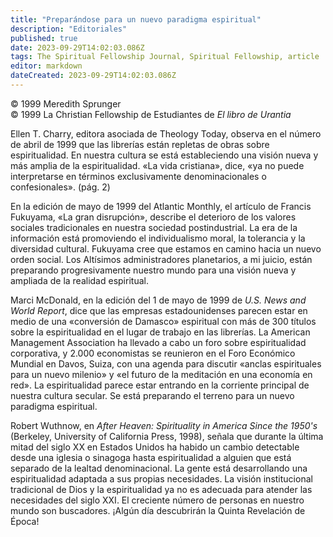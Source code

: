 ```yaml
---
title: "Preparándose para un nuevo paradigma espiritual"
description: "Editoriales"
published: true
date: 2023-09-29T14:02:03.086Z
tags: The Spiritual Fellowship Journal, Spiritual Fellowship, article
editor: markdown
dateCreated: 2023-09-29T14:02:03.086Z
---
```


<p class="v-card v-sheet theme--light grey lighten-3 px-2">© 1999 Meredith Sprunger<br>© 1999 La Christian Fellowship de Estudiantes de <i>El libro de Urantia</i></p>


Ellen T. Charry, editora asociada de Theology Today, observa en el número de abril de 1999 que las librerías están repletas de obras sobre espiritualidad. En nuestra cultura se está estableciendo una visión nueva y más amplia de la espiritualidad. «La vida cristiana», dice, «ya no puede interpretarse en términos exclusivamente denominacionales o confesionales». (pág. 2)

En la edición de mayo de 1999 del Atlantic Monthly, el artículo de Francis Fukuyama, «La gran disrupción», describe el deterioro de los valores sociales tradicionales en nuestra sociedad postindustrial. La era de la información está promoviendo el individualismo moral, la tolerancia y la diversidad cultural. Fukuyama cree que estamos en camino hacia un nuevo orden social. Los Altísimos administradores planetarios, a mi juicio, están preparando progresivamente nuestro mundo para una visión nueva y ampliada de la realidad espiritual.

Marci McDonald, en la edición del 1 de mayo de 1999 de _U.S. News and World Report_, dice que las empresas estadounidenses parecen estar en medio de una «conversión de Damasco» espiritual con más de 300 títulos sobre la espiritualidad en el lugar de trabajo en las librerías. La American Management Association ha llevado a cabo un foro sobre espiritualidad corporativa, y 2.000 economistas se reunieron en el Foro Económico Mundial en Davos, Suiza, con una agenda para discutir «anclas espirituales para un nuevo milenio» y «el futuro de la meditación en una economía en red». La espiritualidad parece estar entrando en la corriente principal de nuestra cultura secular. Se está preparando el terreno para un nuevo paradigma espiritual.

Robert Wuthnow, en _After Heaven: Spirituality in America Since the 1950's_ (Berkeley, University of California Press, 1998), señala que durante la última mitad del siglo XX en Estados Unidos ha habido un cambio detectable desde una iglesia o sinagoga hasta espiritualidad a alguien que está separado de la lealtad denominacional. La gente está desarrollando una espiritualidad adaptada a sus propias necesidades. La visión institucional tradicional de Dios y la espiritualidad ya no es adecuada para atender las necesidades del siglo XXI. El creciente número de personas en nuestro mundo son buscadores. ¡Algún día descubrirán la Quinta Revelación de Época!

